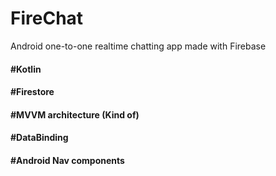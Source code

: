 # FireChat
Android one-to-one realtime chatting app made with Firebase

#### #Kotlin

#### #Firestore

#### #MVVM architecture (Kind of)

#### #DataBinding

#### #Android Nav components